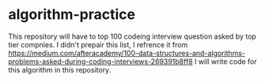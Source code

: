 # algorithm-practice

This repository will have to top 100 codeing interview question asked by top tier compnies.
I didn't prepair this list, I refrence it from https://medium.com/afteracademy/100-data-structures-and-algorithms-problems-asked-during-coding-interviews-269391b8ff8
I will write code for this algorithm in this repository.
